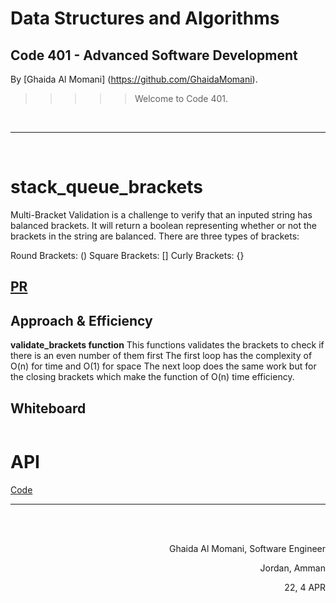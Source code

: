 
# Data Structures and Algorithms

## Code 401 - Advanced Software Development
<!-- This is the reading notes repository where I keep my favorite articles with their sources.
       
       Hope you'll benefit from my reads, Enjoy!
-->




By [Ghaida Al Momani] (https://github.com/GhaidaMomani).

>>>>>Welcome to Code 401.
<br/>
<hr/>
<br/>



# stack_queue_brackets

Multi-Bracket Validation is a challenge to verify that an inputed string has balanced brackets. It will return a boolean representing whether or not the brackets in the string are balanced. There are three types of brackets:

Round Brackets: ()
Square Brackets: []
Curly Brackets: {}

## [PR]()



## Approach & Efficiency

**validate_brackets function**
This functions validates the brackets to check if there is an even number of them first 
The first loop has the complexity of O(n) for time and O(1) for space 
The next loop does the same work but for the closing brackets which make the function of O(n) time efficiency. 





## Whiteboard 

![]()






# API
[Code](../stack-queue-brackets/stack_queue_brackets/stack_queue_brackets.py)









<hr/>
 <br/><br/>

<p align="right">Ghaida Al Momani, Software Engineer</p>
<p align="right">Jordan, Amman</p>

<p align="right">22, 4 APR </p>